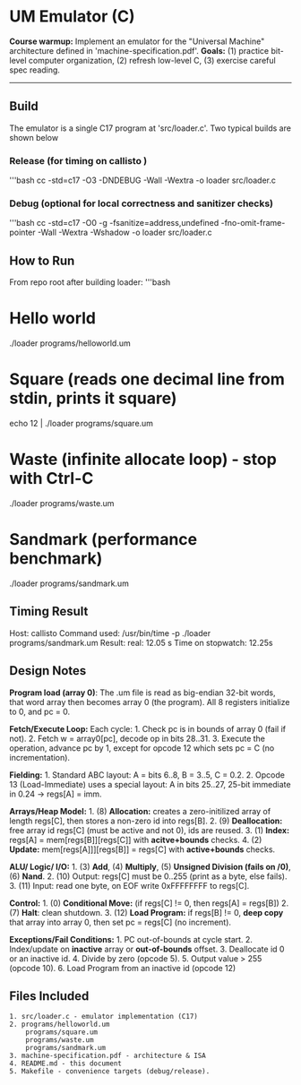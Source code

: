 # UM Emulator (C)

**Course warmup:** Implement an emulator for the "Universal Machine" architecture defined in 'machine-specification.pdf'.
**Goals:** (1) practice bit-level computer organization, (2) refresh low-level C, (3) exercise careful spec reading.

---

## Build

The emulator is a single C17 program at 'src/loader.c'. Two typical builds are shown below

### Release (for timing on callisto )
'''bash
cc -std=c17 -O3 -DNDEBUG -Wall -Wextra -o loader src/loader.c

### Debug (optional for local correctness and sanitizer checks)
'''bash
cc -std=c17 -O0 -g -fsanitize=address,undefined -fno-omit-frame-pointer -Wall -Wextra -Wshadow -o loader src/loader.c

## How to Run

From repo root after building loader:
'''bash
# Hello world
./loader programs/helloworld.um

# Square (reads one decimal line from stdin, prints it square)
echo 12 | ./loader programs/square.um

# Waste (infinite allocate loop) - stop with Ctrl-C
./loader programs/waste.um

# Sandmark (performance benchmark)
./loader programs/sandmark.um

## Timing Result

Host: callisto
Command used:  /usr/bin/time -p ./loader programs/sandmark.um
Result: real: 12.05 s
Time on stopwatch: 12.25s

## Design Notes

**Program load (array 0)**: The .um file is read as big-endian 32-bit words, that word array then becomes array 0 (the program). All 8 registers initialize to 0, and pc = 0.

**Fetch/Execute Loop:** Each cycle:
    1. Check pc is in bounds of array 0 (fail if not).
    2. Fetch w = array0[pc], decode op in bits 28..31.
    3. Execute the operation, advance pc by 1, except for opcode 12 which sets pc = C (no incrementation).

**Fielding:**
    1. Standard ABC layout: A = bits 6..8, B = 3..5, C = 0.2.
    2. Opcode 13 (Load-Immediate) uses a special layout: A in bits 25..27, 25-bit immediate in 0.24 -> regs[A] = imm.

**Arrays/Heap Model:**
    1. (8) **Allocation:** creates a zero-initilized array of length regs[C], then stores a non-zero id into regs[B].
    2. (9) **Deallocation:** free array id regs[C] (must be active and not 0), ids are reused.
    3. (1) **Index:** regs[A] = mem[regs[B]][regs[C]] with **acitve+bounds** checks.
    4. (2) **Update:** mem[regs[A]]][regs[B]] = regs[C] with **active+bounds** checks.

**ALU/ Logic/ I/O:**
    1. (3) **Add**, (4) **Multiply**, (5) **Unsigned Division (fails on /0)**, (6) **Nand**.
    2. (10) Output: regs[C] must be 0..255 (print as a byte, else fails).
    3. (11) Input: read one byte, on EOF write 0xFFFFFFFF to regs[C].

**Control:**
    1. (0) **Conditional Move:** (if regs[C] != 0, then regs[A] = regs[B])
    2. (7) **Halt**: clean shutdown.
    3. (12) **Load Program:** if regs[B] != 0, **deep copy** that array into array 0, then set pc = regs[C] (no increment).

**Exceptions/Fail Conditions:**
    1. PC out-of-bounds at cycle start.
    2. Index/update on **inactive** array or **out-of-bounds** offset.
    3. Deallocate id 0 or an inactive id.
    4. Divide by zero (opcode 5).
    5. Output value > 255 (opcode 10).
    6. Load Program from an inactive id (opcode 12)

## Files Included
    1. src/loader.c - emulator implementation (C17)
    2. programs/helloworld.um
        programs/square.um
        programs/waste.um
        programs/sandmark.um
    3. machine-specification.pdf - architecture & ISA
    4. README.md - this document
    5. Makefile - convenience targets (debug/release).


